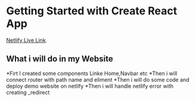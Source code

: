 # Getting Started with Create React App

[Netlify Live Link](https://heartfelt-florentine-771f70.netlify.app/).

## What i will do in my Website
*Firt I created some components Linke Home,Navbar etc
*Then i will connect router with path name and eliment
*Then i will do some code and deploy demo website on netlify
*Then i will handle netlify error with creating _redirect
